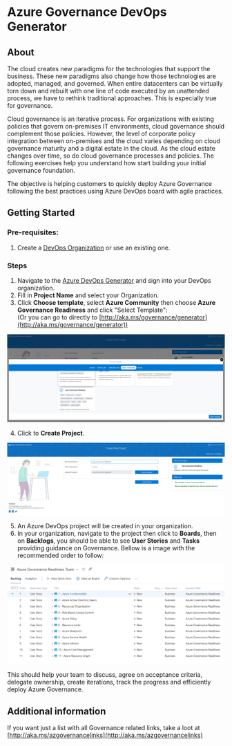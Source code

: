 # Azure Governance DevOps Generator

## About

The cloud creates new paradigms for the technologies that support the business. These new paradigms also change how those technologies are adopted, managed, and governed. When entire datacenters can be virtually torn down and rebuilt with one line of code executed by an unattended process, we have to rethink traditional approaches. This is especially true for governance.

Cloud governance is an iterative process. For organizations with existing policies that govern on-premises IT environments, cloud governance should complement those policies. However, the level of corporate policy integration between on-premises and the cloud varies depending on cloud governance maturity and a digital estate in the cloud. As the cloud estate changes over time, so do cloud governance processes and policies. The following exercises help you understand how start building your initial governance foundation.

The objective is helping customers to quickly deploy Azure Governance following the best practices using  Azure DevOps board with agile practices.

## Getting Started

### Pre-requisites: 

1. Create a [DevOps Organization](https://docs.microsoft.com/en-us/azure/devops/organizations/accounts/create-organization?view=azure-devops#create-an-organization) or use an existing one.


### Steps

1. Navigate to the [Azure DevOps Generator](https://docs.microsoft.com/en-us/azure/devops/demo-gen/use-demo-generator-v2?view=azure-devops) and sign into your DevOps organization.
2. Fill in **Project Name** and select your Organization.
3. Click **Choose template**, select **Azure Community** then choose **Azure Governance Readiness** and click "Select Template":
<br>(Or you can go to directly to [http://aka.ms/governance/generator](http://aka.ms/governance/generator))</br>

<img src=../azuregovernance/pictures/azcommunity.png>



4. Click to **Create Project**.

<img src=../azuregovernance/pictures/createproject.png>

5. An Azure DevOps project will be created in your organization.
6. In your organization, navigate to the project then click to **Boards**, then on **Backlogs**, you should be able to see **User Stories** and **Tasks** providing guidance on Governance. Bellow is a image with the recommended order to follow:

<img src=../azuregovernance/pictures/governance.png>

This should help your team to discuss, agree on acceptance criteria, delegate ownership, create iterations, track the progress and efficiently deploy Azure Governance.

## Additional information

If you want just a list with all Governance related links, take a loot at [http://aka.ms/azgovernancelinks](http://aka.ms/azgovernancelinks)




